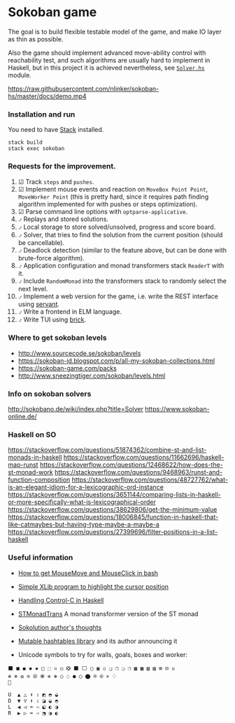 # Sokoban game

The goal is to build flexible testable model of the game, and make IO layer as thin as possible.

Also the game should implement advanced move-ability control with reachability test, and such algorithms
are usually hard to implement in Haskell, but in this project it is achieved nevertheless, see
[`Solver.hs`](src/Sokoban/Solver.hs) module.

https://raw.githubusercontent.com/nlinker/sokoban-hs/master/docs/demo.mp4

### Installation and run
                        
You need to have [Stack](https://docs.haskellstack.org/en/stable/) installed.

```
stack build
stack exec sokoban
```

### Requests for the improvement. 

1. ☑ Track `steps` and `pushes`.
1. ☑ Implement mouse events and reaction on `MoveBox Point Point`, `MoveWorker Point`
    (this is pretty hard, since it requires path finding algorithm implemented for with
    pushes or steps optimization).
1. ☑ Parse command line options with `optparse-applicative`.
1. ⍻ Replays and stored solutions.
1. ⍻ Local storage to store solved/unsolved, progress and score board.
1. ⍻ Solver, that tries to find the solution from the current position
    (should be cancellable).
1. ⍻ Deadlock detection (similar to the feature above, but can be done 
    with brute-force algorithm).
1. ⍻ Application configuration and monad transformers stack `ReaderT` with it.
1. ⍻ Include `RandomMonad` into the transformers stack to randomly select 
    the next level.
1. ⍻ Implement a web version for the game, i.e. write the REST interface 
    using [servant](https://github.com/haskell-servant/servant).
1. ⍻ Write a frontend in ELM language.
1. ⍻ Write TUI using [brick](https://github.com/jtdaugherty/brick).


### Where to get sokoban levels

- http://www.sourcecode.se/sokoban/levels
- https://sokoban-jd.blogspot.com/p/all-my-sokoban-collections.html
- https://sokoban-game.com/packs
- http://www.sneezingtiger.com/sokoban/levels.html

### Info on sokoban solvers

http://sokobano.de/wiki/index.php?title=Solver
https://www.sokoban-online.de/

### Haskell on SO

https://stackoverflow.com/questions/51874362/combine-st-and-list-monads-in-haskell
https://stackoverflow.com/questions/11662696/haskell-map-runst
https://stackoverflow.com/questions/12468622/how-does-the-st-monad-work
https://stackoverflow.com/questions/9468963/runst-and-function-composition
https://stackoverflow.com/questions/48727762/what-is-an-elegant-idiom-for-a-lexicographic-ord-instance
https://stackoverflow.com/questions/3651144/comparing-lists-in-haskell-or-more-specifically-what-is-lexicographical-order
https://stackoverflow.com/questions/38629806/get-the-minimum-value
https://stackoverflow.com/questions/18006845/function-in-haskell-that-like-catmaybes-but-having-type-maybe-a-maybe-a
https://stackoverflow.com/questions/27399696/filter-positions-in-a-list-haskell




### Useful information

- [How to get MouseMove and MouseClick in bash](https://stackoverflow.com/a/5970472/5066426)
- [Simple XLib program to highlight the cursor position](https://github.com/arp242/find-cursor)
- [Handling Control-C in Haskell](https://neilmitchell.blogspot.com/2015/05/handling-control-c-in-haskell.html?m=1)
- [STMonadTrans](https://hackage.haskell.org/package/STMonadTrans) A monad transformer version of the ST monad
- [Sokolution author's thoughts](http://sokobano.de/wiki/index.php?title=Sokoban_solver_%22scribbles%22_by_Florent_Diedler_about_the_Sokolution_solver)
- [Mutable hashtables library](https://hackage.haskell.org/package/hashtables-1.2.3.4) and its author announcing it

- Unicode symbols to try for walls, goals, boxes and worker:

```
⬛ ■ ◼ ◾ ▪ □ ⬚ ▫ ◻ ❎ ⬛ ⬜ ▢ ▣ ◽ ❑ ❒ ❏ ❐ ▩ ▦ ▧ ▨ ⊞ ⊡ ☒
⊕ ⊗ ✪ ⊙ ⦾ ⦿ ⊚ ⊛ ○ ◌ ● ◯ ⬤ ⌾ ⍟ ⨯ ⁘
🦄

U  ▲ △ ⬆ ⇧ ◩ ◓ ◒
D  ▼ ▽ ⬇ ⇩ ◪ ◒ ◓
L  ◀ ◁ ⬅ ⇦ ⬕ ◐ ◑
R  ▶ ▷ ➡ ⇨ ⬔ ◑ ◐
```

